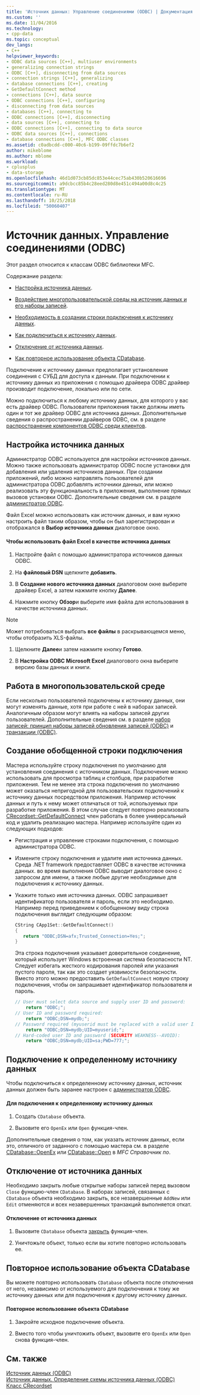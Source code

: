 ```yaml
---
title: 'Источник данных: Управление соединениями (ODBC) | Документация Майкрософт'
ms.custom: ''
ms.date: 11/04/2016
ms.technology:
- cpp-data
ms.topic: conceptual
dev_langs:
- C++
helpviewer_keywords:
- ODBC data sources [C++], multiuser environments
- generalizing connection strings
- ODBC [C++], disconnecting from data sources
- connection strings [C++], generalizing
- database connections [C++], creating
- GetDefaultConnect method
- connections [C++], data source
- ODBC connections [C++], configuring
- disconnecting from data sources
- databases [C++], connecting to
- ODBC connections [C++], disconnecting
- data sources [C++], connecting to
- ODBC connections [C++], connecting to data source
- ODBC data sources [C++], connections
- database connections [C++], MFC ODBC classes
ms.assetid: c0adbcdd-c000-40c6-b199-09ffdc7b6ef2
author: mikeblome
ms.author: mblome
ms.workload:
- cplusplus
- data-storage
ms.openlocfilehash: 46d1d073cb85dc853e44cec75ab430b520616696
ms.sourcegitcommit: a9dcbcc85b4c28eed280d8e451c494a00d8c4c25
ms.translationtype: MT
ms.contentlocale: ru-RU
ms.lasthandoff: 10/25/2018
ms.locfileid: "50060407"
---
```

# <a name="data-source-managing-connections-odbc"></a>Источник данных. Управление соединениями (ODBC)

Этот раздел относится к классам ODBC библиотеки MFC.

Содержание раздела:

- [Настройка источника данных](#_core_configuring_a_data_source).

- [Воздействие многопользовательской среды на источник данных и его наборы записей](#_core_working_in_a_multiuser_environment).

- [Необходимость в создании строки подключения к источнику данных](#_core_generalizing_the_connection_string).

- [Как подключиться к источнику данных](#_core_connecting_to_a_specific_data_source).

- [Отключение от источника данных](#_core_disconnecting_from_a_data_source).

- [Как повторное использование объекта CDatabase](#_core_reusing_a_cdatabase_object).

Подключение к источнику данных предполагает установление соединения с СУБД для доступа к данным. При подключении к источнику данных из приложения с помощью драйвера ODBC драйвер производит подключение, локально или по сети.

Можно подключиться к любому источнику данных, для которого у вас есть драйвер ODBC. Пользователи приложения также должны иметь один и тот же драйвер ODBC для источника данных. Дополнительные сведения о распространении драйверов ODBC, см. в разделе [распространение компонентов ODBC среди клиентов](../../data/odbc/redistributing-odbc-components-to-your-customers.md).

##  <a name="_core_configuring_a_data_source"></a> Настройка источника данных

Администратор ODBC используется для настройки источников данных. Можно также использовать администратор ODBC после установки для добавления или удаления источников данных. При создании приложений, либо можно направлять пользователей для администратора ODBC добавлять источники данных, или можно реализовать эту функциональность в приложения, выполнение прямых вызовов установки ODBC. Дополнительные сведения см. в разделе [администратор ODBC](../../data/odbc/odbc-administrator.md).

Файл Excel можно использовать как источник данных, и вам нужно настроить файл таким образом, чтобы он был зарегистрирован и отображался в **Выбор источника данных** диалоговое окно.

#### <a name="to-use-an-excel-file-as-a-data-source"></a>Чтобы использовать файл Excel в качестве источника данных

1. Настройте файл с помощью администратора источников данных ODBC.

1. На **файловый DSN** щелкните **добавить**.

1. В **Создание нового источника данных** диалоговом окне выберите драйвер Excel, а затем нажмите кнопку **Далее**.

1. Нажмите кнопку **Обзор**и выберите имя файла для использования в качестве источника данных.

> [!NOTE]
>  Может потребоваться выбрать **все файлы** в раскрывающемся меню, чтобы отобразить XLS-файлы.

1. Щелкните **Далее**и затем нажмите кнопку **Готово**.

1. В **Настройка ODBC Microsoft Excel** диалогового окна выберите версию базы данных и книги.

##  <a name="_core_working_in_a_multiuser_environment"></a> Работа в многопользовательской среде

Если несколько пользователей подключены к источнику данных, они могут изменять данные, хотя при работе с ней в наборах записей. Аналогичным образом могут влиять на наборы записей других пользователей. Дополнительные сведения см. в разделе [набор записей: принцип наборы записей обновления записей (ODBC)](../../data/odbc/recordset-how-recordsets-update-records-odbc.md) и [транзакции (ODBC)](../../data/odbc/transaction-odbc.md).

##  <a name="_core_generalizing_the_connection_string"></a> Создание обобщенной строки подключения

Мастера используйте строку подключения по умолчанию для установления соединения с источником данных. Подключение можно использовать для просмотра таблиц и столбцов, при разработке приложения. Тем не менее эта строка подключения по умолчанию может оказаться непригодной для пользовательских подключений к источнику данных посредством приложения. Например источник данных и путь к нему может отличаться от той, используемых при разработке приложения. В этом случае следует повторно реализовать [CRecordset::GetDefaultConnect](../../mfc/reference/crecordset-class.md#getdefaultconnect) член работать в более универсальный код и удалить реализацию мастера. Например используйте один из следующих подходов:

- Регистрация и управление строками подключения, с помощью администратора ODBC.

- Измените строку подключения и удалите имя источника данных. Среда .NET framework предоставляет ODBC в качестве источника данных. во время выполнения ODBC выводит диалоговое окно с запросом для имени, а также любые другие необходимые для подключения к источнику данных.

- Укажите только имя источника данных. ODBC запрашивает идентификатор пользователя и пароль, если это необходимо. Например перед приведением к обобщенному виду строка подключения выглядит следующим образом:

    ```cpp
    CString CApp1Set::GetDefaultConnect()
    {
       return "ODBC;DSN=afx;Trusted_Connection=Yes;";
    }
    ```

   Эта строка подключения указывает доверительное соединение, который использует Windows встроенная система безопасности NT. Следует избегать жесткого кодирования паролей или указания пустого пароля, так как это создает уязвимости безопасности. Вместо этого можно предоставить `GetDefaultConnect` новую строку подключения, чтобы он запрашивает идентификатор пользователя и пароль.

    ```cpp
    // User must select data source and supply user ID and password:
        return "ODBC;";
    // User ID and password required:
        return "ODBC;DSN=mydb;";
    // Password required (myuserid must be replaced with a valid user ID):
        return "ODBC;DSN=mydb;UID=myuserid;";
    // Hard-coded user ID and password (SECURITY WEAKNESS--AVOID):
        return "ODBC;DSN=mydb;UID=sa;PWD=777;";
    ```

##  <a name="_core_connecting_to_a_specific_data_source"></a> Подключение к определенному источнику данных

Чтобы подключиться к определенному источнику данных, источник данных должен быть заранее настроен с [администратор ODBC](../../data/odbc/odbc-administrator.md).

#### <a name="to-connect-to-a-specific-data-source"></a>Для подключения к определенному источнику данных

1. Создать `CDatabase` объекта.

1. Вызовите его `OpenEx` или `Open` функция-член.

Дополнительные сведения о том, как указать источник данных, если это, отличного от заданного с помощью мастера см. в разделе [CDatabase::OpenEx](../../mfc/reference/cdatabase-class.md#openex) или [CDatabase::Open](../../mfc/reference/cdatabase-class.md#open) в *MFC Справочник по*.

##  <a name="_core_disconnecting_from_a_data_source"></a> Отключение от источника данных

Необходимо закрыть любые открытые наборы записей перед вызовом `Close` функцию-член `CDatabase`. В наборах записей, связанных с `CDatabase` объекта необходимо закрыть, все незавершенные `AddNew` или `Edit` отменяются и всех незавершенных транзакций выполняется откат.

#### <a name="to-disconnect-from-a-data-source"></a>Отключение от источника данных

1. Вызовите `CDatabase` объекта [закрыть](../../mfc/reference/cdatabase-class.md#close) функция-член.

1. Уничтожьте объект, только если вы хотите повторно использовать ее.

##  <a name="_core_reusing_a_cdatabase_object"></a> Повторное использование объекта CDatabase

Вы можете повторно использовать `CDatabase` объекта после отключения от него, независимо от используемого для подключения к тому же источнику данных или для подключения к другому источнику данных.

#### <a name="to-reuse-a-cdatabase-object"></a>Повторное использование объекта CDatabase

1. Закройте исходное подключение объекта.

1. Вместо того чтобы уничтожить объект, вызовите его `OpenEx` или `Open` снова функция-член.

## <a name="see-also"></a>См. также

[Источник данных (ODBC)](../../data/odbc/data-source-odbc.md)<br/>
[Источник данных. Определение схемы источника данных (ODBC)](../../data/odbc/data-source-determining-the-schema-of-the-data-source-odbc.md)<br/>
[Класс CRecordset](../../mfc/reference/crecordset-class.md)